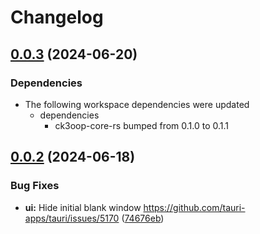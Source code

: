 # Changelog

## [0.0.3](https://github.com/bukowa/ck3oop/compare/ck3oop-ui-rs-v0.0.2...ck3oop-ui-rs-v0.0.3) (2024-06-20)

### Dependencies
* The following workspace dependencies were updated
  * dependencies
    * ck3oop-core-rs bumped from 0.1.0 to 0.1.1

## [0.0.2](https://github.com/bukowa/ck3oop/compare/ck3oop-ui-rs-v0.0.1...ck3oop-ui-rs-v0.0.2) (2024-06-18)


### Bug Fixes

* **ui:** Hide initial blank window https://github.com/tauri-apps/tauri/issues/5170 ([74676eb](https://github.com/bukowa/ck3oop/commit/74676ebce4a1ac4330ab62a5e522847cd2d96b62))
